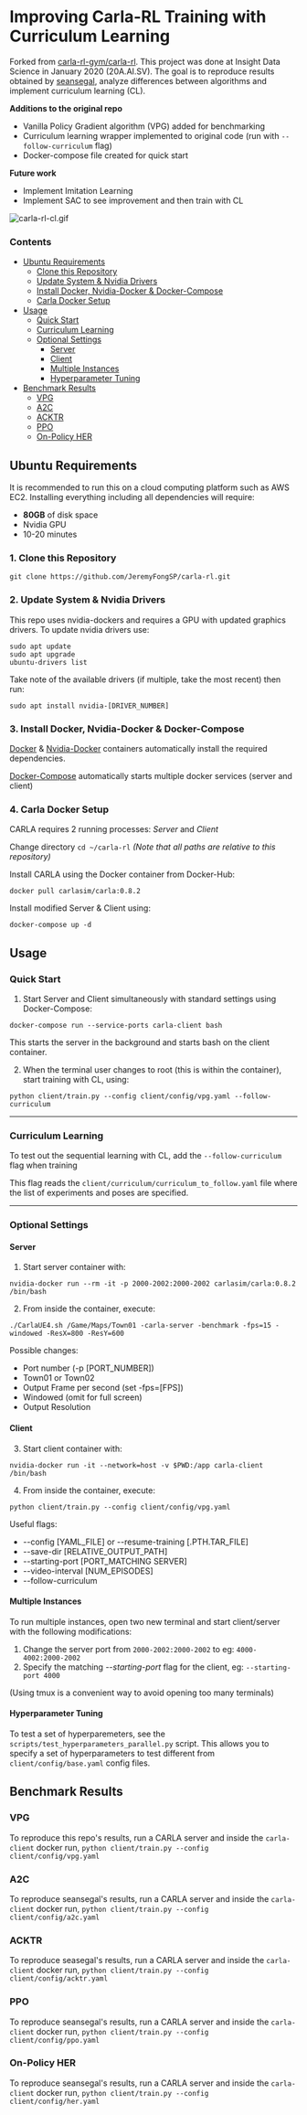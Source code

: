 # Improving Carla-RL Training with Curriculum Learning
Forked from [carla-rl-gym/carla-rl](https://github.com/carla-rl-gym/carla-rl). This project was done at Insight Data Science in January 2020 (20A.AI.SV). The goal is to reproduce results obtained by [seansegal](https://github.com/seansegal), analyze differences between algorithms and implement curriculum learning (CL). 

__Additions to the original repo__
* Vanilla Policy Gradient algorithm (VPG) added for benchmarking
* Curriculum learning wrapper implemented to original code (run with `--follow-curriculum` flag)
* Docker-compose file created for quick start

__Future work__
* Implement Imitation Learning
* Implement SAC to see improvement and then train with CL

![carla-rl-cl.gif](carla-rl-cl.gif)

### Contents
- [Ubuntu Requirements](#ubuntu-requirements)
  * [Clone this Repository](#clone)
  * [Update System & Nvidia Drivers](#nvidia-drivers)
  * [Install Docker, Nvidia-Docker & Docker-Compose](#docker-nvidia-compose)
  * [Carla Docker Setup](#docker-setup)
- [Usage](#usage)
  * [Quick Start](#quick-start)
  * [Curriculum Learning](#curriculum-learning)
  * [Optional Settings](#optional-settings)
    + [Server](#server)
    + [Client](#client)
    + [Multiple Instances](#multiple-instances)
    + [Hyperparameter Tuning](#hyperparameter-tuning)
- [Benchmark Results](#benchmark-results)
  * [VPG](#vpg)
  * [A2C](#a2c)
  * [ACKTR](#acktr)
  * [PPO](#ppo)
  * [On-Policy HER](#her)

<a name="ubuntu-requirements"></a>
## Ubuntu Requirements
It is recommended to run this on a cloud computing platform such as AWS EC2.
Installing everything including all dependencies will require:
 * __80GB__  of disk space
 * Nvidia GPU
 * 10-20 minutes

<a name="clone"></a>
### 1. Clone this Repository
```
git clone https://github.com/JeremyFongSP/carla-rl.git
```

<a name="nvidia-drivers"></a>
### 2. Update System & Nvidia Drivers
This repo uses nvidia-dockers and requires a GPU with updated graphics drivers.
To update nvidia drivers use:
```
sudo apt update
sudo apt upgrade
ubuntu-drivers list
```
Take note of the available drivers (if multiple, take the most recent) then run:
```
sudo apt install nvidia-[DRIVER_NUMBER]
```

<a name="docker-nvidia-compose"></a>
### 3. Install Docker, Nvidia-Docker & Docker-Compose
[Docker](https://docs.docker.com/install/) & [Nvidia-Docker](https://github.com/NVIDIA/nvidia-docker) containers automatically install the required dependencies.

[Docker-Compose](https://docs.docker.com/compose/) automatically starts multiple docker services (server and client)

<a name="docker-setup"></a>
### 4. Carla Docker Setup
CARLA requires 2 running processes: *Server* and *Client*

Change directory `cd ~/carla-rl` *(Note that all paths are relative to this repository)*

Install CARLA using the Docker container from Docker-Hub:
```
docker pull carlasim/carla:0.8.2
```
Install modified Server & Client using:
```
docker-compose up -d
```

<a name="usage"></a>
## Usage
<a name="quick-start"></a>
### Quick Start
 1. Start Server and Client simultaneously with standard settings using Docker-Compose:
```
docker-compose run --service-ports carla-client bash
```
This starts the server in the background and starts bash on the client container. 

2. When the terminal user changes to root (this is within the container), start training with CL, using:
```
python client/train.py --config client/config/vpg.yaml --follow-curriculum
```

---

<a name="curriculum-learning"></a>
### Curriculum Learning
To test out the sequential learning with CL, add the `--follow-curriculum` flag when training

This flag reads the `client/curriculum/curriculum_to_follow.yaml` file where the list of experiments and poses are specified.

---

<a name="optional-settings"></a>
### Optional Settings
<a name="server"></a>
#### Server
 1. Start server container with:
```
nvidia-docker run --rm -it -p 2000-2002:2000-2002 carlasim/carla:0.8.2 /bin/bash
```

 2. From inside the container, execute:
```
./CarlaUE4.sh /Game/Maps/Town01 -carla-server -benchmark -fps=15 -windowed -ResX=800 -ResY=600
```
Possible changes:
* Port number (-p [PORT_NUMBER])
* Town01 or Town02
* Output Frame per second (set -fps=[FPS])
* Windowed (omit for full screen)
* Output Resolution

<a name="client"></a>
#### Client
 3. Start client container with:
```
nvidia-docker run -it --network=host -v $PWD:/app carla-client /bin/bash
```
 4. From inside the container, execute:
```
python client/train.py --config client/config/vpg.yaml
```
Useful flags:
* --config [YAML_FILE]  or  --resume-training [.PTH.TAR_FILE]
* --save-dir [RELATIVE_OUTPUT_PATH]
* --starting-port [PORT_MATCHING SERVER]
* --video-interval [NUM_EPISODES]
* --follow-curriculum

<a name="multiple-instances"></a>
#### Multiple Instances

To run multiple instances, open two new terminal and start client/server with the following modifications:
 1. Change the server port from `2000-2002:2000-2002` to eg: `4000-4002:2000-2002`
 2. Specify the matching *--starting-port* flag for the client, eg: `--starting-port 4000`
 
 (Using tmux is a convenient way to avoid opening too many terminals)

<a name="hyperparameter-tuning"></a>
#### Hyperparameter Tuning
To test a set of hyperparemeters, see the `scripts/test_hyperparameters_parallel.py` script. This allows you to specify a set of hyperparameters to test different from `client/config/base.yaml` config files.

<a name="benchmark-results"></a>
## Benchmark Results

<a name="vpg"></a>
### VPG
To reproduce this repo's results, run a CARLA server and inside the `carla-client` docker run,
`python client/train.py --config client/config/vpg.yaml`

<a name="a2c"></a>
### A2C
To reproduce seansegal's results, run a CARLA server and inside the `carla-client` docker run,
`python client/train.py --config client/config/a2c.yaml`

<a name="acktr"></a>
### ACKTR
To reproduce seasegal's results, run a CARLA server and inside the `carla-client` docker run,
`python client/train.py --config client/config/acktr.yaml`

<a name="ppo"></a>
### PPO
To reproduce seansegal's results, run a CARLA server and inside the `carla-client` docker run,
`python client/train.py --config client/config/ppo.yaml`

<a name="her"></a>
### On-Policy HER
To reproduce seansegal's results, run a CARLA server and inside the `carla-client` docker run,
`python client/train.py --config client/config/her.yaml`
